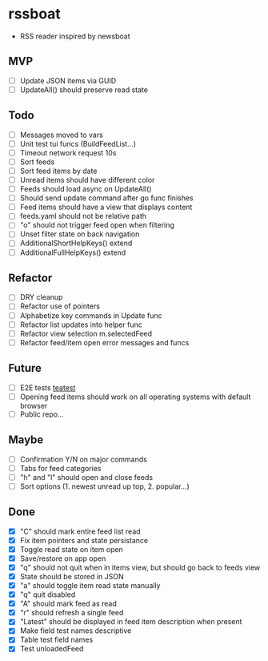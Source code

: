 # rssboat
- RSS reader inspired by newsboat

## MVP
- [ ] Update JSON items via GUID
- [ ] UpdateAll() should preserve read state

## Todo
- [ ] Messages moved to vars
- [ ] Unit test tui funcs (BuildFeedList...)
- [ ] Timeout network request 10s
- [ ] Sort feeds
- [ ] Sort feed items by date
- [ ] Unread items should have different color
- [ ] Feeds should load async on UpdateAll()
- [ ] Should send update command after go func finishes
- [ ] Feed items should have a view that displays content
- [ ] feeds.yaml should not be relative path
- [ ] "o" should not trigger feed open when filtering
- [ ] Unset filter state on back navigation
- [ ] AdditionalShortHelpKeys() extend
- [ ] AdditionalFullHelpKeys() extend

## Refactor
- [ ] DRY cleanup
- [ ] Refactor use of pointers
- [ ] Alphabetize key commands in Update func
- [ ] Refactor list updates into helper func
- [ ] Refactor view selection m.selectedFeed
- [ ] Refactor feed/item open error messages and funcs

## Future
- [ ] E2E tests [teatest](https://github.com/caarlos0/teatest-example/blob/main/main_test.go)
- [ ] Opening feed items should work on all operating systems with default browser
- [ ] Public repo...

## Maybe
- [ ] Confirmation Y/N on major commands
- [ ] Tabs for feed categories
- [ ] "h" and "l" should open and close feeds
- [ ] Sort options (1. newest unread up top, 2. popular...)

## Done
- [x] "C" should mark entire feed list read
- [x] Fix item pointers and state persistance
- [x] Toggle read state on item open
- [x] Save/restore on app open
- [x] "q" should not quit when in items view, but should go back to feeds view
- [x] State should be stored in JSON
- [x] "a" should toggle item read state manually
- [x] "q" quit disabled
- [x] "A" should mark feed as read
- [x] "r" should refresh a single feed
- [x] "Latest" should be displayed in feed item description when present
- [x] Make field test names descriptive
- [x] Table test field names
- [x] Test unloadedFeed
